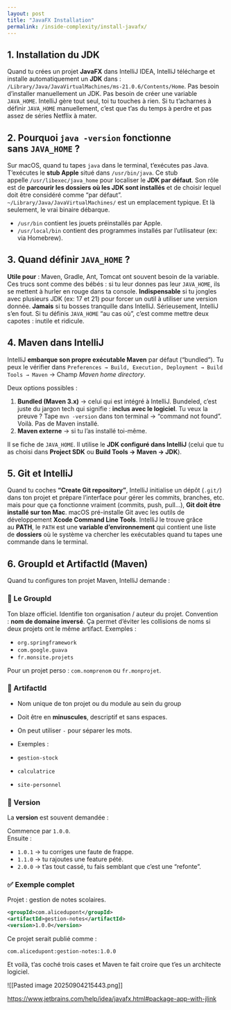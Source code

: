 ```yaml
---
layout: post
title: "JavaFX Installation"
permalink: /inside-complexity/install-javafx/
---
```


## 1. Installation du JDK

Quand tu crées un projet **JavaFX** dans IntelliJ IDEA, IntelliJ télécharge et installe automatiquement un **JDK** dans : `/Library/Java/JavaVirtualMachines/ms-21.0.6/Contents/Home`. Pas besoin d’installer manuellement un JDK. Pas besoin de créer une variable `JAVA_HOME`. IntelliJ gère tout seul, toi tu touches à rien. Si tu t’acharnes à définir `JAVA_HOME` manuellement, c’est que t’as du temps à perdre et pas assez de séries Netflix à mater.

## 2. Pourquoi `java -version` fonctionne sans `JAVA_HOME` ?

Sur macOS, quand tu tapes `java` dans le terminal, t’exécutes pas Java. T’exécutes le **stub Apple** situé dans `/usr/bin/java`. Ce stub appelle `/usr/libexec/java_home` pour localiser le **JDK par défaut**. Son rôle est de **parcourir les dossiers où les JDK sont installés** et de choisir lequel doit être considéré comme “par défaut”. `~/Library/Java/JavaVirtualMachines/` est un emplacement typique. Et là seulement, le vrai binaire débarque.

- `/usr/bin` contient les jouets préinstallés par Apple.
- `/usr/local/bin` contient des programmes installés par l’utilisateur (ex: via Homebrew).

## 3. Quand définir `JAVA_HOME` ?

**Utile pour** : Maven, Gradle, Ant, Tomcat ont souvent besoin de la variable. Ces trucs sont comme des bébés : si tu leur donnes pas leur `JAVA_HOME`, ils se mettent à hurler en rouge dans ta console.
**Indispensable** si tu jongles avec plusieurs JDK (ex: 17 et 21) pour forcer un outil à utiliser une version donnée.
**Jamais** si tu bosses tranquille dans IntelliJ. Sérieusement, IntelliJ s’en fout. Si tu définis `JAVA_HOME` “au cas où”, c’est comme mettre deux capotes : inutile et ridicule.

## 4. Maven dans IntelliJ

IntelliJ **embarque son propre exécutable Maven** par défaut (“bundled”). Tu peux le vérifier dans `Preferences → Build, Execution, Deployment → Build Tools → Maven` → Champ _Maven home directory_.

Deux options possibles :
1. **Bundled (Maven 3.x)** → celui qui est intégré à IntelliJ. Bundeled, c’est juste du jargon tech qui signifie : **inclus avec le logiciel**. Tu veux la preuve ? Tape `mvn -version` dans ton terminal → “command not found”.  
   Voilà. Pas de Maven installé.
2. **Maven externe** → si tu l’as installé toi-même.

Il se fiche de `JAVA_HOME`.  Il utilise le **JDK configuré dans IntelliJ** (celui que tu as choisi dans **Project SDK** ou **Build Tools → Maven → JDK**).

## 5. Git et IntelliJ

Quand tu coches **“Create Git repository”**, IntelliJ initialise un dépôt (`.git/`) dans ton projet et prépare l’interface pour gérer les commits, branches, etc. mais pour que ça fonctionne vraiment (commits, push, pull…), **Git doit être installé sur ton Mac**.
macOS pré-installe Git avec les outils de développement **Xcode Command Line Tools**.
IntelliJ le trouve grâce au **PATH**, le `PATH` est une **variable d’environnement** qui contient une liste de **dossiers** où le système va chercher les exécutables quand tu tapes une commande dans le terminal.

## 6. GroupId et ArtifactId (Maven)

Quand tu configures ton projet Maven, IntelliJ demande :
### 🔹 Le GroupId

Ton blaze officiel. Identifie ton organisation / auteur du projet.
Convention : **nom de domaine inversé**.
Ça permet d’éviter les collisions de noms si deux projets ont le même artifact.
Exemples :
- `org.springframework`
- `com.google.guava`
- `fr.monsite.projets`

Pour un projet perso : `com.nomprenom` ou `fr.monprojet`.

### 🔹 ArtifactId

- Nom unique de ton projet ou du module au sein du group
- Doit être en **minuscules**, descriptif et sans espaces.
- On peut utiliser `-` pour séparer les mots.
- Exemples :

- `gestion-stock`
- `calculatrice`
- `site-personnel`
### 🔹 Version

La **version** est souvent demandée :

Commence par `1.0.0`.  
Ensuite :

- `1.0.1` → tu corriges une faute de frappe.
- `1.1.0` → tu rajoutes une feature pété.
- `2.0.0` → t’as tout cassé, tu fais semblant que c’est une “refonte”.

### ✅ Exemple complet

Projet : gestion de notes scolaires.

```xml
<groupId>com.alicedupont</groupId>
<artifactId>gestion-notes</artifactId>
<version>1.0.0</version>
```

Ce projet serait publié comme :

```
com.alicedupont:gestion-notes:1.0.0
```

Et voilà, t’as coché trois cases et Maven te fait croire que t’es un architecte logiciel.

![[Pasted image 20250904215443.png]]

https://www.jetbrains.com/help/idea/javafx.html#package-app-with-jlink